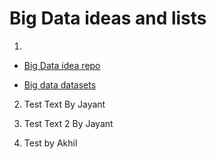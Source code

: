 # Big Data ideas and lists

1.
* [Big Data idea repo](https://github.com/onurakpolat/awesome-bigdata)

* [Big data datasets](http://hadoopilluminated.com/hadoop_illuminated/Public_Bigdata_Sets.html)

2. Test Text By Jayant

3. Test Text 2 By Jayant

4. Test by Akhil
